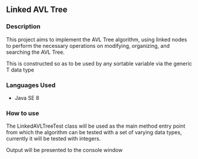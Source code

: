 ## Linked AVL Tree ##

### Description ##
This project aims to implement the AVL Tree algorithm, using linked nodes to perform the 
necessary operations on modifying, organizing, and searching the AVL Tree.

This is constructed so as to be used by any sortable variable via the generic T data type

### Languages Used ###
 - Java SE 8
 
### How to use ###
The LinkedAVLTreeTest class will be used as the main method entry point from which the 
algorithm can be tested with a set of varying data types, currently it will be tested with integers.
 
Output will be presented to the console window 